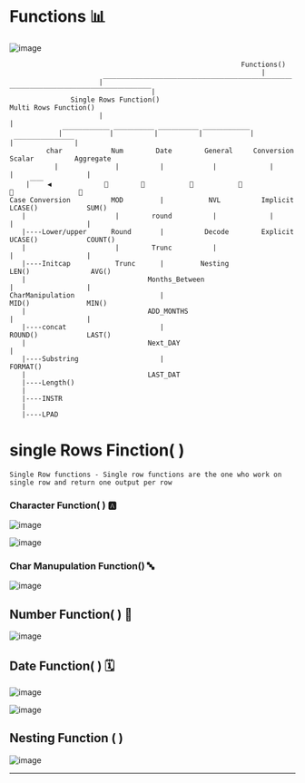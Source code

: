 # Functions 📊

![image](https://user-images.githubusercontent.com/67835881/118385335-8f5cba80-b62b-11eb-9d2c-b0c48ff1985b.png)


                                                             Functions() 
                                                                  |
                          |￣￣￣￣￣￣￣￣￣￣￣￣￣￣￣￣￣￣￣￣￣￣￣￣￣￣￣￣￣￣￣￣￣￣￣￣￣￣￣￣￣￣￣￣￣￣￣￣￣|
                   Single Rows Function()                                                                     Multi Rows Function()
                          |                                                                                             |
                |￣￣￣￣￣￣￣|￣￣￣￣￣￣|￣￣￣￣￣￣|￣￣￣￣￣￣￣|                                          |￣￣￣￣￣￣￣￣￣|
             char            Num        Date        General     Conversion                                   Scalar          Aggregate
               |              |          |            |             |                                          |                  |
        |￣￣ ◀️             🔽        🔽           🔽           🔽                                         🔽                🔽 
    Case Conversion          MOD         |           NVL          Implicit                                   LCASE()            SUM()
       |                      |        round          |             |                                          |                  | 
       |----Lower/upper      Round       |          Decode        Explicit                                   UCASE()            COUNT()   
       |                      |        Trunc          |                                                        |                  |
       |----Initcap           Trunc      |         Nesting                                                   LEN()               AVG()     
       |                              Months_Between                                                           |                  |
    CharManipulation                     |                                                                    MID()              MIN()
       |                              ADD_MONTHS                                                               |                  |
       |----concat                       |                                                                   ROUND()            LAST()
       |                              Next_DAY                                                                 |
       |----Substring                    |                                                                   FORMAT()
       |                              LAST_DAT
       |----Length()
       |
       |----INSTR
       |
       |----LPAD         
                   
# single Rows Finction( )
``` Single Row functions - Single row functions are the one who work on single row and return one output per row ```

### Character Function( ) 🅰️
 ![image](https://user-images.githubusercontent.com/67835881/118382242-fae55e80-b610-11eb-99ba-5504231dce76.png)
  
 ![image](https://user-images.githubusercontent.com/67835881/118384456-b44d2f80-b623-11eb-8c5c-fe9f956b5043.png)

 
### Char Manupulation Function() 🔤
![image](https://user-images.githubusercontent.com/67835881/118382263-20726800-b611-11eb-9bb5-4a6d93c34361.png)

## Number Function( ) 🔢
![image](https://user-images.githubusercontent.com/67835881/118382275-4f88d980-b611-11eb-86bd-5c5994f3055a.png)

## Date Function( ) 🗓️

  ![image](https://user-images.githubusercontent.com/67835881/118382298-98409280-b611-11eb-93b5-2248096d3449.png)

 ![image](https://user-images.githubusercontent.com/67835881/118384544-68e75100-b624-11eb-8f5d-07921789715c.png) 

## Nesting Function ( )
![image](https://user-images.githubusercontent.com/67835881/118385749-71915480-b62f-11eb-8695-0cdd6bd23523.png)

______________________________________________________________________________________
